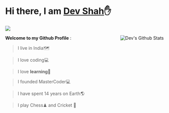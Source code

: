 <h1>Hi there, I am <a href="https://CodeRustyPro.github.io" target="_blank">Dev Shah</a>✋</h1> 

![](https://visitor-badge.glitch.me/badge?page_id=CodeRustyPro) 

<img align="right" alt="Dev's Github Stats" src="https://github-readme-stats.vercel.app/api?username=CodeRustyPro&show_icons=true&theme=tokyonight"/>


**Welcome to my Github Profile** : 

  >I live in India🗺

  >I love coding💻

  >I love **learning**🏫

  >I founded MasterCoder💻


  >I have spent 14 years on Earth🌎


  >I play Chess♟ and Cricket 🏏 

 

